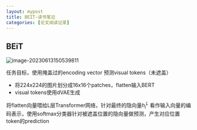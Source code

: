 ```yaml
---
layout: mypost
title: BEIT-读书笔记
categories: [论文阅读记录]
---
```


## BEiT

![image-20230613150539811](2023/06/13/BEiT.png)

任务目标，使用掩盖过的encoding vector 预测visual tokens（未遮盖）

- 将224x224的图片划分成16x16个patches，flatten输入BERT
- visual tokens使用dVAE生成

将flatten向量喂给L层Transformer网络，针对最终的隐向量${h_{i}^L}$ 看作输入向量的编码表示，使用softmax分类器针对被遮盖位置的隐向量做预测，产生对应位置token的prediction
